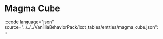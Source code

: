 # Magma Cube

:::code language="json" source="../../../VanilliaBehaviorPack/loot_tables/entities/magma_cube.json":::